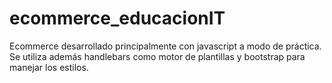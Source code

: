 # ecommerce_educacionIT
Ecommerce desarrollado principalmente con javascript a modo de práctica. Se utiliza además handlebars como motor de plantillas y bootstrap para manejar los estilos.
